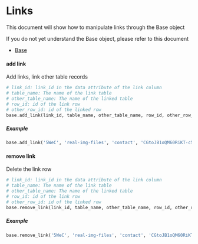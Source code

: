 # Links

This document will show how to manipulate links through the Base object

If you do not yet understand the Base object, please refer to this document

* [Base](base.md)


#### add link

Add links, link other table records

```python
# link_id: link_id in the data attribute of the link column
# table_name: The name of the link table
# other_table_name: The name of the linked table
# row_id: id of the link row
# other_row_id: id of the linked row
base.add_link(link_id, table_name, other_table_name, row_id, other_row_id)
```

##### Example

```python
base.add_link('5WeC', 'real-img-files', 'contact', 'CGtoJB1oQM60RiKT-c5J-g', 'PALm2wPKTCy-jdJNv_UWaQ')
```

#### remove link

Delete the link row

```python
# link_id: link_id in the data attribute of the link column
# table_name: The name of the link table
# other_table_name: The name of the linked table
# row_id: id of the link row
# other_row_id: id of the linked row
base.remove_link(link_id, table_name, other_table_name, row_id, other_row_id)
```

##### Example

```python
base.remove_link('5WeC', 'real-img-files', 'contact', 'CGtoJB1oQM60RiKT-c5J-g', 'PALm2wPKTCy-jdJNv_UWaQ')
```
